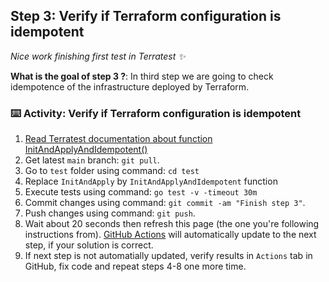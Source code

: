 <!--
  <<< Author notes: Step 3 >>>
  Start this step by acknowledging the previous step.
  Define terms and link to docs.github.com.
-->

## Step 3: Verify if Terraform configuration is idempotent

_Nice work finishing first test in Terratest :sparkles:_

**What is the goal of step 3 ?**: In third step we are going to check idempotence of the infrastructure deployed by Terraform.

### :keyboard: Activity: Verify if Terraform configuration is idempotent

1. [Read Terratest documentation about function InitAndApplyAndIdempotent()](https://pkg.go.dev/github.com/gruntwork-io/terratest/modules/terraform#InitAndApplyAndIdempotent)
2. Get latest ``main`` branch: ``git pull``.
3. Go to ``test`` folder using command: ``cd test``
4. Replace ``InitAndApply`` by ``InitAndApplyAndIdempotent`` function
5. Execute tests using command: ``go test -v -timeout 30m``
6. Commit changes using command: ``git commit -am "Finish step 3"``.
7. Push changes using command: ``git push``.
8. Wait about 20 seconds then refresh this page (the one you're following instructions from). [GitHub Actions](https://docs.github.com/en/actions) will automatically update to the next step, if your solution is correct. 
9. If next step is not automatially updated, verify results in ``Actions`` tab in GitHub, fix code and repeat steps 4-8 one more time.
